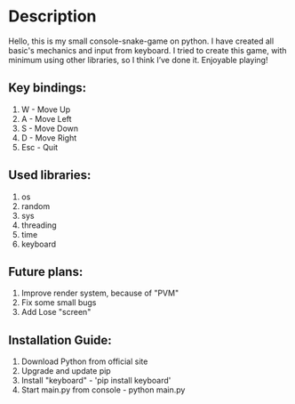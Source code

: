 # Description
Hello, this is my small console-snake-game on python. 
I have created all basic's mechanics and input from keyboard. 
I tried to create this game, with minimum using other libraries, so I think I’ve done it.
Enjoyable playing!

## Key bindings:
1) W - Move Up
2) A - Move Left
3) S - Move Down
4) D - Move Right
5) Esc - Quit

## Used libraries:
1) os
2) random
3) sys
4) threading
5) time
6) keyboard

## Future plans:
1) Improve render system, because of "PVM"
2) Fix some small bugs
3) Add Lose "screen"

## Installation Guide:
1) Download Python from official site
2) Upgrade and update pip
3) Install "keyboard" - 'pip install keyboard'
4) Start main.py from console - python main.py
